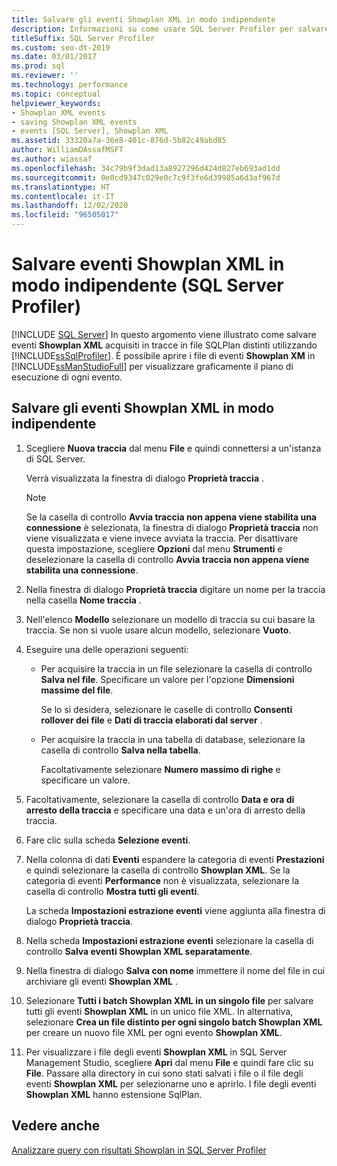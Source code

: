 ```yaml
---
title: Salvare gli eventi Showplan XML in modo indipendente
description: Informazioni su come usare SQL Server Profiler per salvare in file separati gli eventi Showplan XML acquisiti nelle tracce. Aprire i file in SQL Server Management Studio.
titleSuffix: SQL Server Profiler
ms.custom: seo-dt-2019
ms.date: 03/01/2017
ms.prod: sql
ms.reviewer: ''
ms.technology: performance
ms.topic: conceptual
helpviewer_keywords:
- Showplan XML events
- saving Showplan XML events
- events [SQL Server], Showplan XML
ms.assetid: 33320a7a-36e8-401c-876d-5b82c49abd85
author: WilliamDAssafMSFT
ms.author: wiassaf
ms.openlocfilehash: 34c79b9f3dad13a8927296d424d827eb693ad1dd
ms.sourcegitcommit: 0e0cd9347c029e0c7c9f3fe6d39985a6d3af967d
ms.translationtype: HT
ms.contentlocale: it-IT
ms.lasthandoff: 12/02/2020
ms.locfileid: "96505017"
---
```

# <a name="save-showplan-xml-events-separately-sql-server-profiler"></a>Salvare eventi Showplan XML in modo indipendente (SQL Server Profiler)
 [!INCLUDE [SQL Server](../../includes/applies-to-version/sqlserver.md)]
  In questo argomento viene illustrato come salvare eventi **Showplan XML** acquisiti in tracce in file SQLPlan distinti utilizzando [!INCLUDE[ssSqlProfiler](../../includes/sssqlprofiler-md.md)]. È possibile aprire i file di eventi **Showplan XM** in [!INCLUDE[ssManStudioFull](../../includes/ssmanstudiofull-md.md)] per visualizzare graficamente il piano di esecuzione di ogni evento.  
  
## <a name="save-showplan-xml-events-separately"></a>Salvare gli eventi Showplan XML in modo indipendente  
  
1. Scegliere **Nuova traccia** dal menu **File** e quindi connettersi a un'istanza di SQL Server.  
  
     Verrà visualizzata la finestra di dialogo **Proprietà traccia** .  
  
    > [!NOTE]  
    >  Se la casella di controllo **Avvia traccia non appena viene stabilita una connessione** è selezionata, la finestra di dialogo **Proprietà traccia** non viene visualizzata e viene invece avviata la traccia. Per disattivare questa impostazione, scegliere **Opzioni** dal menu **Strumenti** e deselezionare la casella di controllo **Avvia traccia non appena viene stabilita una connessione**.  
  
2. Nella finestra di dialogo **Proprietà traccia** digitare un nome per la traccia nella casella **Nome traccia** .  
  
3. Nell'elenco **Modello** selezionare un modello di traccia su cui basare la traccia. Se non si vuole usare alcun modello, selezionare **Vuoto**.  
  
4. Eseguire una delle operazioni seguenti:  
  
    -   Per acquisire la traccia in un file selezionare la casella di controllo **Salva nel file**. Specificare un valore per l'opzione **Dimensioni massime del file**. 
    
        Se lo si desidera, selezionare le caselle di controllo **Consenti rollover dei file** e **Dati di traccia elaborati dal server** .  
  
    -   Per acquisire la traccia in una tabella di database, selezionare la casella di controllo **Salva nella tabella**. 
    
        Facoltativamente selezionare **Numero massimo di righe** e specificare un valore.  
  
5. Facoltativamente, selezionare la casella di controllo **Data e ora di arresto della traccia** e specificare una data e un'ora di arresto della traccia. 
  
6. Fare clic sulla scheda **Selezione eventi**.  
  
7. Nella colonna di dati **Eventi** espandere la categoria di eventi **Prestazioni** e quindi selezionare la casella di controllo **Showplan XML**. Se la categoria di eventi **Performance** non è visualizzata, selezionare la casella di controllo **Mostra tutti gli eventi**.  
  
     La scheda **Impostazioni estrazione eventi** viene aggiunta alla finestra di dialogo **Proprietà traccia**.  
  
8. Nella scheda **Impostazioni estrazione eventi** selezionare la casella di controllo **Salva eventi Showplan XML separatamente**.  
  
9. Nella finestra di dialogo **Salva con nome** immettere il nome del file in cui archiviare gli eventi **Showplan XML** .  
  
10. Selezionare **Tutti i batch Showplan XML in un singolo file** per salvare tutti gli eventi **Showplan XML** in un unico file XML. In alternativa, selezionare **Crea un file distinto per ogni singolo batch Showplan XML** per creare un nuovo file XML per ogni evento **Showplan XML**.  
  
11. Per visualizzare i file degli eventi **Showplan XML** in SQL Server Management Studio, scegliere **Apri** dal menu **File** e quindi fare clic su **File**. Passare alla directory in cui sono stati salvati i file o il file degli eventi **Showplan XML** per selezionarne uno e aprirlo. I file degli eventi **Showplan XML** hanno estensione SqlPlan.  

## <a name="see-also"></a>Vedere anche  
 [Analizzare query con risultati Showplan in SQL Server Profiler](../../tools/sql-server-profiler/analyze-queries-with-showplan-results-in-sql-server-profiler.md)  
  
  
